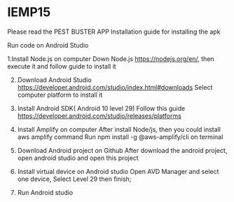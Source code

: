 # IEMP15

Please read the PEST BUSTER APP Installation guide for installing the apk 



Run code on Android Studio

1.Install Node.js on computer
   Down Node.js https://nodejs.org/en/, then execute it and follow guide to install it

2. Download Android Studio
   https://developer.android.com/studio/index.html#downloads
   Select computer platform to install it

3. Install Android SDK( Android 10 level 29)
  Follow this guide 
  https://developer.android.com/studio/releases/platforms

4. Install Amplify on computer
   After install Node/js, then you could install aws amplify command
   Run   npm install -g @aws-amplify/cli  on terminal  

5. Download Android project on Github
   After download the android project, open android studio and open this project


6. Install virtual device on Android studio
   Open AVD Manager and select one device,
   Select Level 29 then finish;

7. Run Android studio



